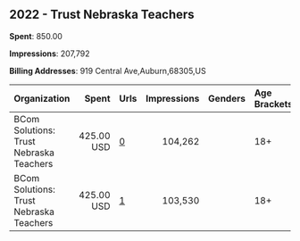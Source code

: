 ## 2022 - Trust Nebraska Teachers 
**Spent**: 850.00

**Impressions**: 207,792

**Billing Addresses**: 919 Central Ave,Auburn,68305,US

|Organization|Spent|Urls|Impressions|Genders|Age Brackets|Country Codes|
|:---|---:|:---|---:|:---|:---|:---|
|BCom Solutions: Trust Nebraska Teachers|425.00 USD|[0](https://www.snap.com/political-ads/asset/465b83f8eadcecf9744cf8be5bff4d61132a0e73e121e3007954df8a28b4aec8?mediaType=jpeg)|104,262||18+|united states|
|BCom Solutions: Trust Nebraska Teachers|425.00 USD|[1](https://www.snap.com/political-ads/asset/6dd148ea956d76a9377e0df3702f82d1a4ebb9137052aa27aa2ce052caa8b961?mediaType=jpeg)|103,530||18+|united states|
